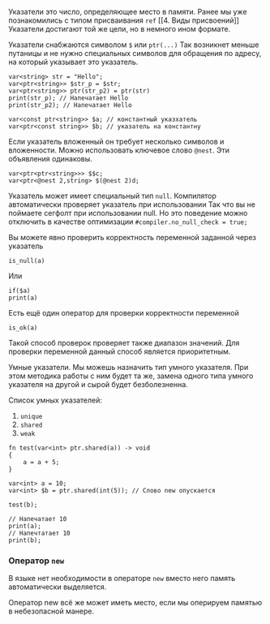 
Указатели это число, определяющее место в памяти.
Ранее мы уже познакомились с типом присваивания `ref` [[4. Виды присвоений]]
Указатели достигают той же цели, но в немного ином формате.

Указатели снабжаются символом `$` или `ptr(...)`
Так возникнет меньше путаницы и не нужно специальных символов
для обращения по адресу, на который указывает это  указатель.

```
var<string> str = "Hello";
var<ptr<string>> $str_p = $str;
var<ptr<string>> ptr(str_p2) = ptr(str)
print(str_p); // Напечатает Hello
print(str_p2); // Напечатает Hello
```

```
var<const ptr<string>> $a; // константный указхатель
var<ptr<const string>> $b; // указатель на константну
```

Если указатель вложенный он требует несколько символов 
и вложенности. Можно использовать ключевое слово `@nest`.
Эти объявления одинаковы.
```
var<ptr<ptr<string>>> $$c;
var<ptr<@nest 2,string> $(@nest 2)d;
```

Указатель может имеет специальный тип `null`.
Компилятор автоматически проверяет указатель при использовании
Так что вы не поймаете сегфолт при использовании null.
Но это поведение можно отключить в качестве оптимизации
`#compiler.no_null_check = true;`

Вы можете явно проверить корректность переменной заданной 
через указатель
```
is_null(a)
```
Или
```
if($a)
print(a)
```

Есть ещё один оператор для проверки корректности переменной
```
is_ok(a)
```
Такой способ проверок проверяет также диапазон значений. 
Для проверки переменной данный способ является приоритетным.

Умные указатели.
Мы можешь назначить тип умного указателя. При этом методика работы с ним
будет та же, замена одного типа умного указателя на другой и сырой будет
безболезненна.

Список умных указателей:
1) `unique`
2) `shared`
3) `weak`

```
fn test(var<int> ptr.shared(a)) -> void
{
    a = a + 5;
}

var<int> a = 10;
var<int> $b = ptr.shared(int(5)); // Слово new опускается

test(b);

// Напечатает 10
print(a);
// Напечтатает 10
print(b);
```

### Оператор `new`

В языке нет необходимости в операторе `new` 
вместо него память автоматически выделяется.

Оператор new всё же может иметь место, если мы оперируем памятью 
в небезопасной манере.
